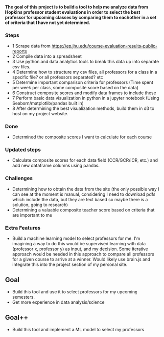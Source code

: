 #### The goal of this project is to build a tool to help me analyze data from Hopkins professor student evaluations in order to select the best professor for upcoming classes by comparing them to eachother in a set of criteria that I have not yet determined. 

### Steps
- 1 Scrape data from https://ep.jhu.edu/course-evaluation-results-public-reports
- 2 Compile data into a spreadsheet
- 3 Use python and data analytics tools to break this data up into separate csv files.
- 4 Determine how to structure my csv files, all professors for a class in a specific file? or all professors separated? etc
- 5 Determine important comparison criteria for professors (Time spent per week per class, some composite score based on the data)
- 6 Construct composite scores and modify data frames to include these
- 7 Perform basic data visualization in python in a jupyter notebook (Using Seaborn/matplotlib/pandas built in)
- 8 After determining the best visualization methods, build them in d3 to host on my project website.

### Done
- Determined the composite scores I want to calculate for each course

### Updated steps
- Calculate composite scores for each data field (CCR/GCR/ICR, etc.) and add new dataframe columns using pandas.

### Challenges
- Determining how to obtain the data from the site (the only possible way I can see at the moment is manual, considering I need to download pdfs which include the data, but they are text based so maybe there is a solution, going to research)
- Determining a valuable composite teacher score based on criteria that are important to me

### Extra Features
- Build a machine learning model to select professors for me. I'm imagining a way to do this would be supervised learning with data (professor x, professor y) as input, and my decision. Some iterative approach would be needed in this approach to compare all professors for a given course to arrive at a winner. Would likely use brain.js and integrate this into the project section of my personal site.

## Goal
- Build this tool and use it to select professors for my upcoming semesters.
- Get more experience in data analysis/science

## Goal++
- Build this tool and implement a ML model to select my professors